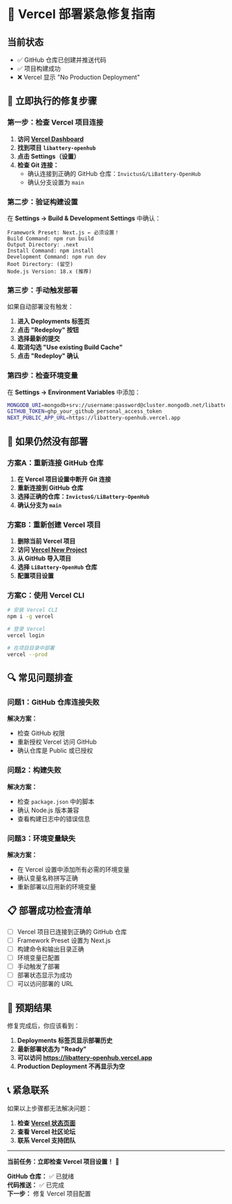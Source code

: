 # 🚨 Vercel 部署紧急修复指南

## 当前状态
- ✅ GitHub 仓库已创建并推送代码
- ✅ 项目构建成功
- ❌ Vercel 显示 "No Production Deployment"

## 🔧 立即执行的修复步骤

### 第一步：检查 Vercel 项目连接

1. **访问 [Vercel Dashboard](https://vercel.com/dashboard)**
2. **找到项目 `libattery-openhub`**
3. **点击 Settings（设置）**
4. **检查 Git 连接：**
   - 确认连接到正确的 GitHub 仓库：`InvictusG/LiBattery-OpenHub`
   - 确认分支设置为 `main`

### 第二步：验证构建设置

在 **Settings → Build & Development Settings** 中确认：

```
Framework Preset: Next.js ← 必须设置！
Build Command: npm run build
Output Directory: .next
Install Command: npm install
Development Command: npm run dev
Root Directory: (留空)
Node.js Version: 18.x (推荐)
```

### 第三步：手动触发部署

如果自动部署没有触发：

1. **进入 Deployments 标签页**
2. **点击 "Redeploy" 按钮**
3. **选择最新的提交**
4. **取消勾选 "Use existing Build Cache"**
5. **点击 "Redeploy" 确认**

### 第四步：检查环境变量

在 **Settings → Environment Variables** 中添加：

```bash
MONGODB_URI=mongodb+srv://username:password@cluster.mongodb.net/libattery-openhub
GITHUB_TOKEN=ghp_your_github_personal_access_token
NEXT_PUBLIC_APP_URL=https://libattery-openhub.vercel.app
```

## 🚨 如果仍然没有部署

### 方案A：重新连接 GitHub 仓库

1. **在 Vercel 项目设置中断开 Git 连接**
2. **重新连接到 GitHub 仓库**
3. **选择正确的仓库：`InvictusG/LiBattery-OpenHub`**
4. **确认分支为 `main`**

### 方案B：重新创建 Vercel 项目

1. **删除当前 Vercel 项目**
2. **访问 [Vercel New Project](https://vercel.com/new)**
3. **从 GitHub 导入项目**
4. **选择 `LiBattery-OpenHub` 仓库**
5. **配置项目设置**

### 方案C：使用 Vercel CLI

```bash
# 安装 Vercel CLI
npm i -g vercel

# 登录 Vercel
vercel login

# 在项目目录中部署
vercel --prod
```

## 🔍 常见问题排查

### 问题1：GitHub 仓库连接失败
**解决方案：**
- 检查 GitHub 权限
- 重新授权 Vercel 访问 GitHub
- 确认仓库是 Public 或已授权

### 问题2：构建失败
**解决方案：**
- 检查 `package.json` 中的脚本
- 确认 Node.js 版本兼容
- 查看构建日志中的错误信息

### 问题3：环境变量缺失
**解决方案：**
- 在 Vercel 设置中添加所有必需的环境变量
- 确认变量名称拼写正确
- 重新部署以应用新的环境变量

## 📋 部署成功检查清单

- [ ] Vercel 项目已连接到正确的 GitHub 仓库
- [ ] Framework Preset 设置为 Next.js
- [ ] 构建命令和输出目录正确
- [ ] 环境变量已配置
- [ ] 手动触发了部署
- [ ] 部署状态显示为成功
- [ ] 可以访问部署的 URL

## 🚀 预期结果

修复完成后，你应该看到：

1. **Deployments 标签页显示部署历史**
2. **最新部署状态为 "Ready"**
3. **可以访问 https://libattery-openhub.vercel.app**
4. **Production Deployment 不再显示为空**

## 📞 紧急联系

如果以上步骤都无法解决问题：

1. **检查 [Vercel 状态页面](https://www.vercel-status.com/)**
2. **查看 Vercel 社区论坛**
3. **联系 Vercel 支持团队**

---

**当前任务：立即检查 Vercel 项目设置！** 🔧

**GitHub 仓库：** ✅ 已就绪  
**代码推送：** ✅ 已完成  
**下一步：** 修复 Vercel 项目配置 